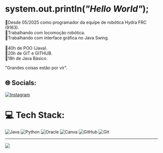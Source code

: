 # system.out.println(*"Hello World"*);
🔴Desde 05/2025 como programador da equipe de robótica Hydra FRC (9163).<br>🔴Trabalhando com locomoção robótica.<br>🔴Trabalhando com interface gráfica no Java Swing.<br><br>📖40h de POO (Java).<br>📖20h de GIT e GITHUB.<br>📖18h de Java Básico.  
  
"Grandes coisas estão por vir".


## 🌐 Socials:
[![Instagram](https://img.shields.io/badge/Instagram-%23E4405F.svg?logo=Instagram&logoColor=white)](https://instagram.com/@frneto29) 

# 💻 Tech Stack:
![Java](https://img.shields.io/badge/java-%23ED8B00.svg?style=for-the-badge&logo=openjdk&logoColor=white) ![Python](https://img.shields.io/badge/python-3670A0?style=for-the-badge&logo=python&logoColor=ffdd54) ![Oracle](https://img.shields.io/badge/Oracle-F80000?style=for-the-badge&logo=oracle&logoColor=white) ![Canva](https://img.shields.io/badge/Canva-%2300C4CC.svg?style=for-the-badge&logo=Canva&logoColor=white) ![GitHub](https://img.shields.io/badge/github-%23121011.svg?style=for-the-badge&logo=github&logoColor=white) ![Git](https://img.shields.io/badge/git-%23F05033.svg?style=for-the-badge&logo=git&logoColor=white)

---
[![](https://visitcount.itsvg.in/api?id=frneto1&icon=0&color=0)](https://visitcount.itsvg.in)

<!-- Proudly created with GPRM ( https://gprm.itsvg.in ) -->
